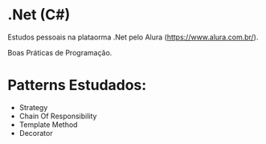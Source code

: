 # .Net (C#)

Estudos pessoais na plataorma .Net pelo Alura (https://www.alura.com.br/).

Boas Práticas de Programação.

<h1>Patterns Estudados:</h1>

<ul>
  <li>Strategy</li>
  <li>Chain Of Responsibility</li>
  <li>Template Method</li>
  <li>Decorator</li>
</ul>
